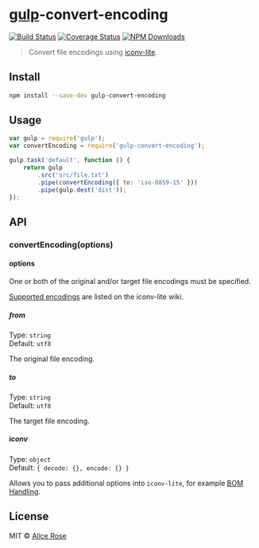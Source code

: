 # [gulp](http://gulpjs.com)-convert-encoding

[![Build Status](https://travis-ci.org/heldinz/gulp-convert-encoding.svg?branch=master)](https://travis-ci.org/heldinz/gulp-convert-encoding)
[![Coverage Status](https://coveralls.io/repos/heldinz/gulp-convert-encoding/badge.svg?branch=main)](https://coveralls.io/r/heldinz/gulp-convert-encoding?branch=main)
[![NPM Downloads](https://img.shields.io/npm/dm/gulp-convert-encoding.svg)](https://www.npmjs.com/package/gulp-convert-encoding)

> Convert file encodings using [iconv-lite](https://github.com/ashtuchkin/iconv-lite).

## Install

```sh
npm install --save-dev gulp-convert-encoding
```

## Usage

```js
var gulp = require('gulp');
var convertEncoding = require('gulp-convert-encoding');

gulp.task('default', function () {
	return gulp
		.src('src/file.txt')
		.pipe(convertEncoding({ to: 'iso-8859-15' }))
		.pipe(gulp.dest('dist'));
});
```

## API

### convertEncoding(options)

#### options

One or both of the original and/or target file encodings must be specified.

[Supported encodings](https://github.com/ashtuchkin/iconv-lite/wiki/Supported-Encodings) are listed on the iconv-lite wiki.

##### from

Type: `string`  
Default: `utf8`

The original file encoding.

##### to

Type: `string`  
Default: `utf8`

The target file encoding.

##### iconv

Type: `object`  
Default: `{ decode: {}, encode: {} }`

Allows you to pass additional options into `iconv-lite`, for example [BOM Handling](https://github.com/ashtuchkin/iconv-lite#bom-handling).

## License

MIT © [Alice Rose](https://github.com/heldinz)
